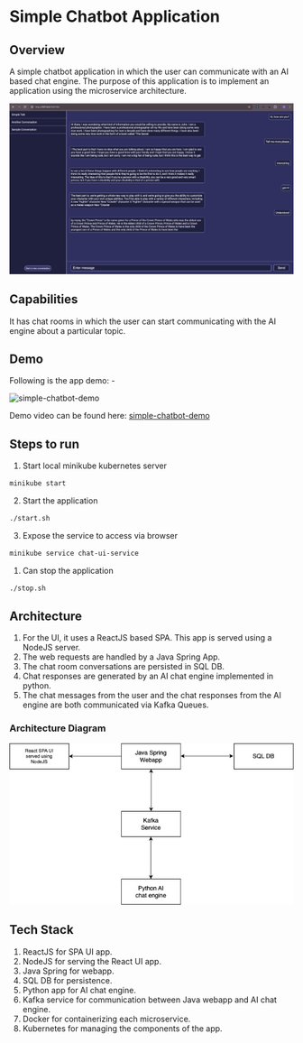 # Simple Chatbot Application

## Overview

A simple chatbot application in which the user can communicate with an AI based chat engine. The purpose of this application is to implement an application using the microservice architecture.

![simple-chatbot](./resources/simple-chatbot.png)

## Capabilities

It has chat rooms in which the user can start communicating with the AI engine about a particular topic.

## Demo

Following is the app demo: -

![simple-chatbot-demo](./resources/demo.gif)

Demo video can be found here: [simple-chatbot-demo](./resources/demo.mov)

## Steps to run

1. Start local minikube kubernetes server

```sh
minikube start
```

2. Start the application

```sh
./start.sh
```

3. Expose the service to access via browser

```sh
minikube service chat-ui-service
```

1. Can stop the application

```sh
./stop.sh
```

## Architecture

1. For the UI, it uses a ReactJS based SPA. This app is served using a NodeJS server.
2. The web requests are handled by a Java Spring App.
3. The chat room conversations are persisted in SQL DB.
4. Chat responses are generated by an AI chat engine implemented in python.
5. The chat messages from the user and the chat responses from the AI engine are both communicated via Kafka Queues.

### Architecture Diagram

![simple-chatbot-architecture](./resources/simple-chatbot-architecture.jpg)

## Tech Stack

1. ReactJS for SPA UI app.
2. NodeJS for serving the React UI app.
3. Java Spring for webapp.
4. SQL DB for persistence.
5. Python app for AI chat engine.
6. Kafka service for communication between Java webapp and AI chat engine.
7. Docker for containerizing each microservice.
8. Kubernetes for managing the components of the app.
